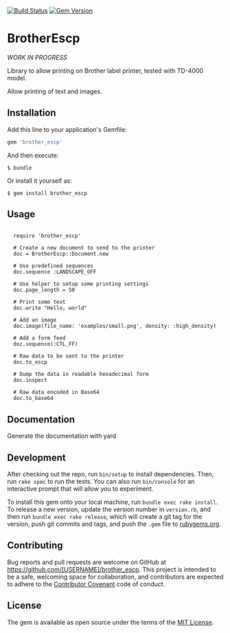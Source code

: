 [![Build Status](https://travis-ci.org/butterware/brother_escp.svg?branch=master)](https://travis-ci.org/butterware/brother_escp)
[![Gem Version](https://badge.fury.io/rb/brother_escp.svg)](https://badge.fury.io/rb/brother_escp)

# BrotherEscp

*WORK IN PROGRESS*

Library to allow printing on Brother label printer, tested with TD-4000 model.

Allow printing of text and images.

## Installation

Add this line to your application's Gemfile:

```ruby
gem 'brother_escp'
```

And then execute:

    $ bundle

Or install it yourself as:

    $ gem install brother_escp

## Usage

```
  
  require 'brother_escp'

  # Create a new document to send to the printer
  doc = BrotherEscp::Document.new

  # Use predefined sequences
  doc.sequence :LANDSCAPE_OFF
  
  # Use helper to setup some printing settings
  doc.page_length = 50

  # Print some text
  doc.write "Hello, world"

  # Add an image
  doc.image(file_name: 'examples/small.png', density: :high_density)

  # Add a form feed
  doc.sequence(:CTL_FF)

  # Raw data to be sent to the printer
  doc.to_escp

  # Dump the data in readable hexadecimal form
  doc.inspect
  
  # Raw data encoded in Base64
  doc.to_base64

```

## Documentation

Generate the documentation with yard

## Development

After checking out the repo, run `bin/setup` to install dependencies. Then, run `rake spec` to run the tests. You can also run `bin/console` for an interactive prompt that will allow you to experiment.

To install this gem onto your local machine, run `bundle exec rake install`. To release a new version, update the version number in `version.rb`, and then run `bundle exec rake release`, which will create a git tag for the version, push git commits and tags, and push the `.gem` file to [rubygems.org](https://rubygems.org).

## Contributing

Bug reports and pull requests are welcome on GitHub at https://github.com/[USERNAME]/brother_escp. This project is intended to be a safe, welcoming space for collaboration, and contributors are expected to adhere to the [Contributor Covenant](http://contributor-covenant.org) code of conduct.


## License

The gem is available as open source under the terms of the [MIT License](http://opensource.org/licenses/MIT).
